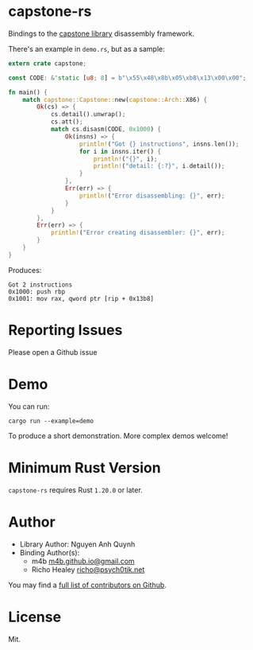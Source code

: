 capstone-rs
===========

Bindings to the [capstone library][upstream] disassembly framework.

There's an example in `demo.rs`, but as a sample:

```rust
extern crate capstone;

const CODE: &'static [u8; 8] = b"\x55\x48\x8b\x05\xb8\x13\x00\x00";

fn main() {
    match capstone::Capstone::new(capstone::Arch::X86) {
        Ok(cs) => {
            cs.detail().unwrap();
            cs.att();
            match cs.disasm(CODE, 0x1000) {
                Ok(insns) => {
                    println!("Got {} instructions", insns.len());
                    for i in insns.iter() {
                        println!("{}", i);
                        println!("detail: {:?}", i.detail());
                    }
                },
                Err(err) => {
                    println!("Error disassembling: {}", err);
                }
            }
        },
        Err(err) => {
            println!("Error creating disassembler: {}", err);
        }
    }
}
```

Produces:

```
Got 2 instructions
0x1000: push rbp
0x1001: mov rax, qword ptr [rip + 0x13b8]
```

# Reporting Issues

Please open a Github issue

# Demo

You can run:

    cargo run --example=demo

To produce a short demonstration. More complex demos welcome!

# Minimum Rust Version

`capstone-rs` requires Rust `1.20.0` or later.

# Author

- Library Author: Nguyen Anh Quynh
- Binding Author(s):
    - m4b <m4b.github.io@gmail.com>
    - Richo Healey <richo@psych0tik.net>

You may find a [full list of contributors on Github](https://github.com/capstone-rust/capstone-rs/graphs/contributors).

# License

Mit.

[upstream]: http://capstone-engine.org/
